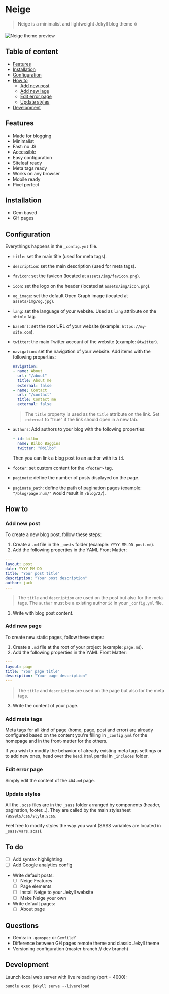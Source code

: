 # Neige

> Neige is a minimalist and lightweight Jekyll blog theme :snowflake:

![Neige theme preview]()

## Table of content

- [Features](#features)
- [Installation](#installation)
- [Configuration](#configuration)
- [How to](#how-to)
  - [Add new post](#add-new-post)
  - [Add new lage](#add-new-page)
  - [Edit error page](#edit-error-page)
  - [Update styles](#update-styles)
- [Development](#development)

## Features

- Made for blogging
- Minimalist
- Fast: no JS
- Accessible
- Easy configuration
- Siteleaf ready
- Meta tags ready
- Works on any browser
- Mobile ready
- Pixel perfect

## Installation

- Gem based
- GH pages

## Configuration

Everythings happens in the `_config.yml` file.

- `title`: set the main title (used for meta tags).

- `description`: set the main description (used for meta tags).

- `favicon`: set the favicon (located at `assets/img/favicon.png`).

- `icon`: set the logo on the header (located at `assets/img/icon.png`).

- `og_image`: set the default Open Graph image (located at `assets/img/og.jpg`).

- `lang`: set the language of your website. Used as `lang` attribute on the `<html>` tag.

- `baseUrl`: set the root URL of your website (example: `https://my-site.com`).

- `twitter`: the main Twitter account of the website (example: `@twitter`).

- `navigation`: set the navigation of your website. Add items with the following properties:

  ```yml
  navigation:
  - name: About
    url: "/about"
    title: About me
    external: false
  - name: Contact
    url: "/contact"
    title: Contact me
    external: false
  ```

  > The `title` property is used as the `title` attribute on the link. Set `external` to "true" if the link should open in a new tab.

- `authors`: Add authors to your blog with the following properties:

  ```yml
  - id: bilbo
    name: Bilbo Baggins
    twitter: "@bilbo"
  ```

  Then you can link a blog post to an author with its `id`.

- `footer`: set custom content for the `<footer>` tag.

- `paginate`: define the number of posts displayed on the page.

- `paginate_path`: define the path of pagination pages (example: `"/blog/page:num/"` would result in `/blog/2/`).

## How to

### Add new post

To create a new blog post, follow these steps:

1. Create a `.md` file in the `_posts` folder (example: `YYYY-MM-DD-post.md`).
2. Add the following properties in the YAML Front Matter:

  ```yml
  ---
  layout: post
  date: YYYY-MM-DD
  title: "Your post title"
  description: "Your post description"
  author: jack
  ---
  ```

  > The `title` and `description` are used on the post but also for the meta tags. The `author` must be a existing author `id` in your `_config.yml` file.

3. Write with blog post content.

### Add new page

To create new static pages, follow these steps:

1. Create a `.md` file at the root of your project (example: `page.md`).
2. Add the following properties in the YAML Front Matter:

  ```yml
  ---
  layout: page
  title: "Your page title"
  description: "Your page description"
  ---
  ```

  > The `title` and `description` are used on the page but also for the meta tags.

3. Write the content of your page.

### Add meta tags

Meta tags for all kind of page (home, page, post and error) are already configured based on the content you're filling in `_config.yml` for the homepage and in the front-matter for the others.

If you wish to modify the behavior of already existing meta tags settings or to add new ones, head over the `head.html` partial in `_includes` folder.

### Edit error page

Simply edit the content of the `404.md` page.

### Update styles

All the `.scss` files are in the `_sass` folder arranged by components (header, pagination, footer...). They are called by the main stylesheet `/assets/css/style.scss`.

Feel free to modify styles the way you want (SASS variables are located in `_sass/vars.scss`).

## To do

- [ ] Add syntax highlighting
- [ ] Add Google analytics config
- Write default posts:
  - [ ] Neige Features
  - [ ] Page elements
  - [ ] Install Neige to your Jekyll website
  - [ ] Make Neige your own
- Write default pages:
  - [ ] About page

## Questions

- Gems: in `.gemspec` or `Gemfile`?
- Difference between GH pages remote theme and classic Jekyll theme
- Versioning configuration (master branch // dev branch)

## Development

Launch local web server with live reloading (port = 4000):

```shell
bundle exec jekyll serve --livereload
```
